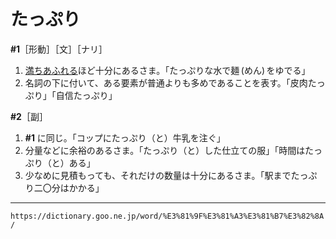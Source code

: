 # たっぷり

**\#1**［形動］［文］［ナリ］
1. [満ちあふれる](みちあふれる（満ち溢れる）)ほど十分にあるさま。「たっぷりな水で麺 (めん) をゆでる」
2. 名詞の下に付いて、ある要素が普通よりも多めであることを表す。「皮肉たっぷり」「自信たっぷり」
    

**\#2**［副］
1. **\#1** に同じ。「コップにたっぷり（と）牛乳を注ぐ」    
2. 分量などに余裕のあるさま。「たっぷり（と）した仕立ての服」「時間はたっぷり（と）ある」
3. 少なめに見積もっても、それだけの数量は十分にあるさま。「駅までたっぷり二〇分はかかる」

---
`https://dictionary.goo.ne.jp/word/%E3%81%9F%E3%81%A3%E3%81%B7%E3%82%8A/`